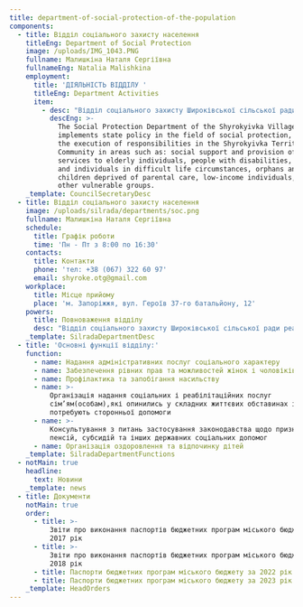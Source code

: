 ```yaml
---
title: department-of-social-protection-of-the-population
components:
  - title: Відділ соціального захисту населення
    titleEng: Department of Social Protection
    image: /uploads/IMG_1043.PNG
    fullname: Малишкіна Наталя Сергіївна
    fullnameEng: Natalia Malishkina
    employment:
      title: 'ДІЯЛЬНІСТЬ ВІДДІЛУ '
      titleEng: Department Activities
      item:
        - desc: "Відділ соціального захисту Широківської сільської ради реалізовує державну політику у сфері соціального захисту населення, забезпечує виконання на території Широківської територіальної громади повноважень у сфері: соціальної підтримки та надання соціальних послуг особам похилого віку, особам з інвалідністю, сім’ям та особам,\_ які перебувають у складних життєвих обставинах, дітям-сиротам та дітям позбавлених батьківського піклування, малозабезпеченим та іншим вразливим верствам населення."
          descEng: >-
            The Social Protection Department of the Shyrokyivka Village Council
            implements state policy in the field of social protection, ensuring
            the execution of responsibilities in the Shyrokyivka Territorial
            Community in areas such as: social support and provision of social
            services to elderly individuals, people with disabilities, families
            and individuals in difficult life circumstances, orphans and
            children deprived of parental care, low-income individuals, and
            other vulnerable groups.
    _template: CouncilSecretaryDesc
  - title: Відділ соціального захисту населення
    image: /uploads/silrada/departments/soc.png
    fullname: Малишкіна Наталя Сергіївна
    schedule:
      title: Графік роботи
      time: 'Пн - Пт з 8:00 по 16:30'
    contacts:
      title: Контакти
      phone: 'тел: +38 (067) 322 60 97'
      email: shyroke.otg@gmail.com
    workplace:
      title: Місце прийому
      place: 'м. Запоріжжя, вул. Героїв 37-го батальйону, 12'
    powers:
      title: Повноваження відділу
      desc: "Відділ соціального захисту Широківської сільської ради реалізовує державну політику у сфері соціального захисту населення, забезпечує виконання на території Широківської територіальної громади повноважень у сфері: соціальної підтримки та надання соціальних послуг особам похилого віку, особам з інвалідністю, сім’ям та особам,\_ які перебувають у складних життєвих обставинах, дітям-сиротам та дітям позбавлених батьківського піклування, малозабезпеченим та іншим вразливим верствам населення."
    _template: SilradaDepartmentDesc
  - title: 'Основні функції відділу:'
    function:
      - name: Надання адміністративних послуг соціального характеру
      - name: Забезпечення рівних прав та можливостей жінок і чоловіків
      - name: Профілактика та запобігання насильству
      - name: >-
          Організація надання соціальних і реабілітаційних послуг
          сім’ям(особам),які опинились у складних життєвих обставинах і
          потребують сторонньої допомоги
      - name: >-
          Консультування з питань застосування законодавства щодо призначення
          пенсій, субсидій та інших державних соціальних допомог
      - name: Організація оздоровлення та відпочинку дітей
    _template: SilradaDepartmentFunctions
  - notMain: true
    headline:
      text: Новини
    _template: news
  - title: Документи
    notMain: true
    order:
      - title: >-
          Звіти про виконання паспортів бюджетних програм міського бюджету за
          2017 рік
      - title: >-
          Звіти про виконання паспортів бюджетних програм міського бюджету за
          2018 рік
      - title: Паспорти бюджетних програм міського бюджету за 2022 рік
      - title: Паспорти бюджетних програм міського бюджету за 2023 рік
    _template: HeadOrders
---
```


